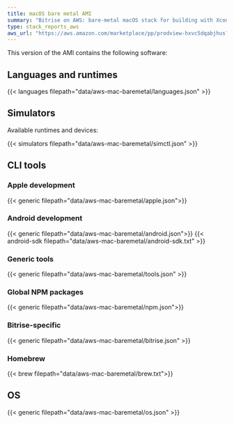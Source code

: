 ```yaml
---
title: macOS bare metal AMI
summary: "Bitrise on AWS: bare-metal macOS stack for building with Xcode"
type: stack_reports_aws
aws_url: "https://aws.amazon.com/marketplace/pp/prodview-hxvc5dqabjhus?sr=0-3&applicationId=AWSMPContessa"
---
```


This version of the AMI contains the following software:

## Languages and runtimes

{{< languages filepath="data/aws-mac-baremetal/languages.json" >}}

## Simulators

Available runtimes and devices:

{{< simulators filepath="data/aws-mac-baremetal/simctl.json" >}}

## CLI tools

### Apple development

{{< generic filepath="data/aws-mac-baremetal/apple.json">}}

### Android development

{{< generic filepath="data/aws-mac-baremetal/android.json">}}
{{< android-sdk filepath="data/aws-mac-baremetal/android-sdk.txt" >}}

### Generic tools

{{< generic filepath="data/aws-mac-baremetal/tools.json" >}}

### Global NPM packages

{{< generic filepath="data/aws-mac-baremetal/npm.json">}}

### Bitrise-specific

{{< generic filepath="data/aws-mac-baremetal/bitrise.json" >}}

### Homebrew

{{< brew filepath="data/aws-mac-baremetal/brew.txt">}}

## OS

{{< generic filepath="data/aws-mac-baremetal/os.json" >}}

